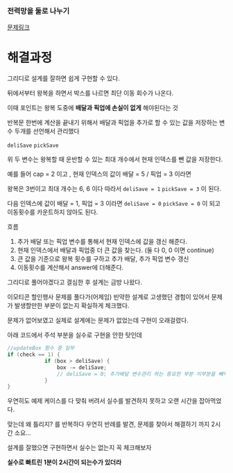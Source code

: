 ### 전력망을 둘로 나누기

[문제링크](https://school.programmers.co.kr/learn/courses/30/lessons/150369)

# 해결과정

그리디로 설계를 잘하면 쉽게 구현할 수 있다.

뒤에서부터 왕복을 하면서 박스를 나르면 최단 이동 회수가 나온다.

이때 포인트는 왕복 도중에 **배달과 픽업에 손실이 없게** 해야된다는 것

반복문 한번에 계산을 끝내기 위해서 배달과 픽업을 추가로 할 수 있는 값을 저장하는 변수 두개를 선언해서 관리했다	

`deliSave`  `pickSave`

위 두 변수는 왕복할 때 운반할 수 있는 최대 개수에서 현재 인덱스를 뺀 값을 저장한다.

예를 들어 cap = 2 이고 , 현재 인덱스의 값이 배달 = 5 / 픽업 = 3 이라면 

왕복은 3번이고 최대 개수는 6, 6 이다 따라서  `deliSave = 1` `pickSave = 3` 이 된다.

다음 인덱스에 값이 배달 = 1, 픽업 = 3 이라면 `deliSave = 0` `pickSave = 0` 이 되고 이동횟수를 카운트하지 않아도 된다.

흐름

1. 추가 배달 또는 픽업 변수를 통해서 현재 인덱스에 값을 갱신 해준다.
2. 현재 인덱스에서 배달과 픽업중 더 큰 값을 찾는다. (둘 다 0, 0 이면 continue)
3. 큰 값을 기준으로 왕복 횟수를 구하고 추가 배달, 추가 픽업 변수 갱신
4. 이동횟수를 계산해서 answer에 더해준다.  

그리디로 풀어야겠다고 결심한 후 설계는 금방 나왔다.

이모티콘 할인행사 문제를 풀다가(어제임) 빈약한 설계로 고생했던 경험이 있어서 문제가 발생할만한 부분이 없는지 확실하게 체크했다.

문제가 없어보였고 실제로 설계에는 문제가 없었는데 구현이 오래걸렸다.

아래 코드에서 주석 부분을 실수로 구현을 안한 탓인데

```java
//updateBox 함수 중 일부
if (check == 1) {
			if (box > deliSave) {
				box -= deliSave;
				// deliSave = 0; 추가배달 변수관리 하는 중요한 부분 이부분을 빼먹었음
			}
}
```

우연히도 예제 케이스를 다 맞춰 버려서 실수를 발견하지 못하고 오랜 시간을 잡아먹었다.

맞는데 왜 틀리지? 를 반복하다 우연히 반례를 발견, 문제를 찾아서 해결하기 까지 2시간 소요…

설계를 잘했으면 구현하면서 실수는 없는지 꼭 체크해보자 

**실수로 빠트린 1분이 2시간이 되는수가 있더라**